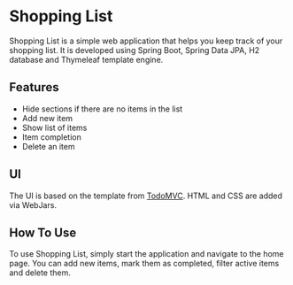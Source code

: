 # Shopping List

Shopping List is a simple web application that helps you keep track of your shopping list. It 
is developed using Spring Boot, Spring Data JPA, H2 database and Thymeleaf template engine.

## Features

- Hide sections if there are no items in the list
- Add new item
- Show list of items
- Item completion
- Delete an item


## UI

The UI is based on the template from [TodoMVC](https://todomvc.com). HTML and CSS are added 
via WebJars.

## How To Use

To use Shopping List, simply start the application and navigate to the home page. You can add 
new items, mark them as completed, filter active items and delete them.

